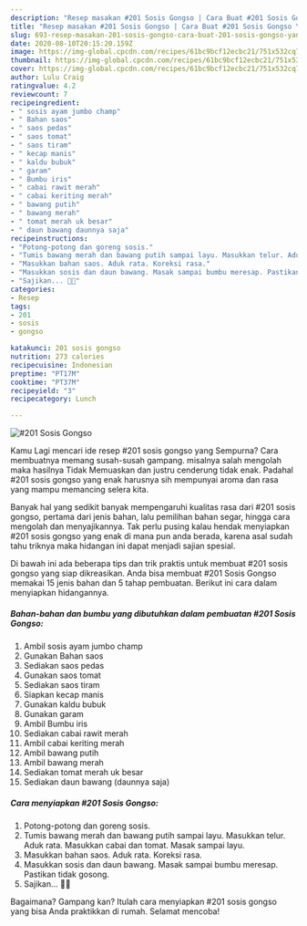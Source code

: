 ```yaml
---
description: "Resep masakan #201 Sosis Gongso | Cara Buat #201 Sosis Gongso Yang Sedap"
title: "Resep masakan #201 Sosis Gongso | Cara Buat #201 Sosis Gongso Yang Sedap"
slug: 693-resep-masakan-201-sosis-gongso-cara-buat-201-sosis-gongso-yang-sedap
date: 2020-08-10T20:15:20.159Z
image: https://img-global.cpcdn.com/recipes/61bc9bcf12ecbc21/751x532cq70/201-sosis-gongso-foto-resep-utama.jpg
thumbnail: https://img-global.cpcdn.com/recipes/61bc9bcf12ecbc21/751x532cq70/201-sosis-gongso-foto-resep-utama.jpg
cover: https://img-global.cpcdn.com/recipes/61bc9bcf12ecbc21/751x532cq70/201-sosis-gongso-foto-resep-utama.jpg
author: Lulu Craig
ratingvalue: 4.2
reviewcount: 7
recipeingredient:
- " sosis ayam jumbo champ"
- " Bahan saos"
- " saos pedas"
- " saos tomat"
- " saos tiram"
- " kecap manis"
- " kaldu bubuk"
- " garam"
- " Bumbu iris"
- " cabai rawit merah"
- " cabai keriting merah"
- " bawang putih"
- " bawang merah"
- " tomat merah uk besar"
- " daun bawang daunnya saja"
recipeinstructions:
- "Potong-potong dan goreng sosis."
- "Tumis bawang merah dan bawang putih sampai layu. Masukkan telur. Aduk rata. Masukkan cabai dan tomat. Masak sampai layu."
- "Masukkan bahan saos. Aduk rata. Koreksi rasa."
- "Masukkan sosis dan daun bawang. Masak sampai bumbu meresap. Pastikan tidak gosong."
- "Sajikan... 👩‍🍳"
categories:
- Resep
tags:
- 201
- sosis
- gongso

katakunci: 201 sosis gongso 
nutrition: 273 calories
recipecuisine: Indonesian
preptime: "PT17M"
cooktime: "PT37M"
recipeyield: "3"
recipecategory: Lunch

---
```



![#201 Sosis Gongso](https://img-global.cpcdn.com/recipes/61bc9bcf12ecbc21/751x532cq70/201-sosis-gongso-foto-resep-utama.jpg)

Kamu Lagi mencari ide resep #201 sosis gongso yang Sempurna? Cara membuatnya memang susah-susah gampang. misalnya salah mengolah maka hasilnya Tidak Memuaskan dan justru cenderung tidak enak. Padahal #201 sosis gongso yang enak harusnya sih mempunyai aroma dan rasa yang mampu memancing selera kita.

Banyak hal yang sedikit banyak mempengaruhi kualitas rasa dari #201 sosis gongso, pertama dari jenis bahan, lalu pemilihan bahan segar, hingga cara mengolah dan menyajikannya. Tak perlu pusing kalau hendak menyiapkan #201 sosis gongso yang enak di mana pun anda berada, karena asal sudah tahu triknya maka hidangan ini dapat menjadi sajian spesial.




Di bawah ini ada beberapa tips dan trik praktis untuk membuat #201 sosis gongso yang siap dikreasikan. Anda bisa membuat #201 Sosis Gongso memakai 15 jenis bahan dan 5 tahap pembuatan. Berikut ini cara dalam menyiapkan hidangannya.

<!--inarticleads1-->

##### Bahan-bahan dan bumbu yang dibutuhkan dalam pembuatan #201 Sosis Gongso:

1. Ambil  sosis ayam jumbo champ
1. Gunakan  Bahan saos
1. Sediakan  saos pedas
1. Gunakan  saos tomat
1. Sediakan  saos tiram
1. Siapkan  kecap manis
1. Gunakan  kaldu bubuk
1. Gunakan  garam
1. Ambil  Bumbu iris
1. Sediakan  cabai rawit merah
1. Ambil  cabai keriting merah
1. Ambil  bawang putih
1. Ambil  bawang merah
1. Sediakan  tomat merah uk besar
1. Sediakan  daun bawang (daunnya saja)




<!--inarticleads2-->

##### Cara menyiapkan #201 Sosis Gongso:

1. Potong-potong dan goreng sosis.
1. Tumis bawang merah dan bawang putih sampai layu. Masukkan telur. Aduk rata. Masukkan cabai dan tomat. Masak sampai layu.
1. Masukkan bahan saos. Aduk rata. Koreksi rasa.
1. Masukkan sosis dan daun bawang. Masak sampai bumbu meresap. Pastikan tidak gosong.
1. Sajikan... 👩‍🍳




Bagaimana? Gampang kan? Itulah cara menyiapkan #201 sosis gongso yang bisa Anda praktikkan di rumah. Selamat mencoba!
